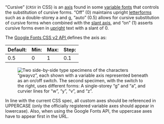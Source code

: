 “Cursive” (`CRSV` in CSS)  is an [axis](/glossary/axis_in_variable_fonts) found in some [variable fonts](/glossary/variable_fonts) that controls the substitution of cursive forms. “Off” (0) maintains upright [letterforms](/glossary/letterform) such as a double-storey a and g, “auto” (0.5) allows for cursive substitution of cursive forms when combined with the [slant axis](/glossary/slant_axis), and “on” (1) asserts cursive forms even in [upright](/glossary/regular_upright) text with a slant of 0.

The [Google Fonts CSS v2 API ](https://developers.google.com/fonts/docs/css2) defines the axis as:

| Default: | Min: | Max: | Step: |
| --- | --- | --- | --- |
| 0.5 | 0 | 1 | 0.1 |

<figure>

![Two side-by-side type specimens of the characters “gwayvz”, each shown with a variable axis represented beneath as an on/off switch. The second specimen, with the switch to the right, uses different forms: A single-storey “g” and “a”, and curvier lines for “w”, “y”, “v”, and “z”.](images/thumbnail.svg)

</figure>

In line with the current CSS spec, all custom axes should be referenced in UPPERCASE (only the officially registered variable axes should appear in lowercase). Also, when using the Google Fonts API, the uppercase axes have to appear first in the URL.
